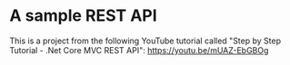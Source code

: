 # A sample REST API

This is a project from the following YouTube tutorial called
"Step by Step Tutorial - .Net Core MVC REST API":
https://youtu.be/mUAZ-EbGBOg
